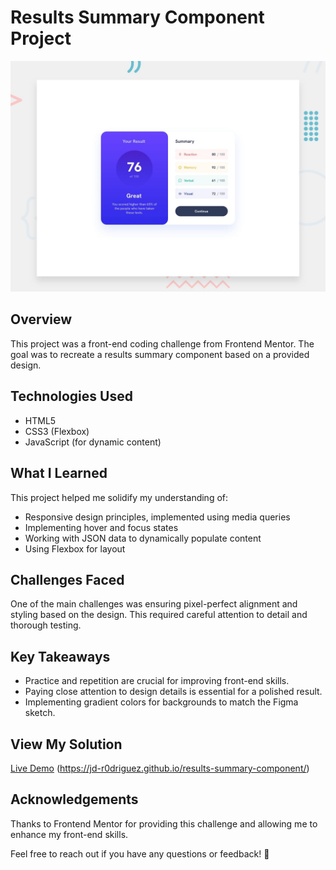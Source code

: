 # Results Summary Component Project

![Design preview for the Results summary component coding challenge](./design/desktop-preview.jpg)

## Overview

This project was a front-end coding challenge from Frontend Mentor. The goal was to recreate a results summary component based on a provided design.

## Technologies Used

- HTML5
- CSS3 (Flexbox)
- JavaScript (for dynamic content)

## What I Learned

This project helped me solidify my understanding of:

- Responsive design principles, implemented using media queries
- Implementing hover and focus states
- Working with JSON data to dynamically populate content
- Using Flexbox for layout

## Challenges Faced

One of the main challenges was ensuring pixel-perfect alignment and styling based on the design. This required careful attention to detail and thorough testing.

## Key Takeaways

- Practice and repetition are crucial for improving front-end skills.
- Paying close attention to design details is essential for a polished result.
- Implementing gradient colors for backgrounds to match the Figma sketch.

## View My Solution

[Live Demo](#) (https://jd-r0driguez.github.io/results-summary-component/)

## Acknowledgements

Thanks to Frontend Mentor for providing this challenge and allowing me to enhance my front-end skills.

Feel free to reach out if you have any questions or feedback! 🚀